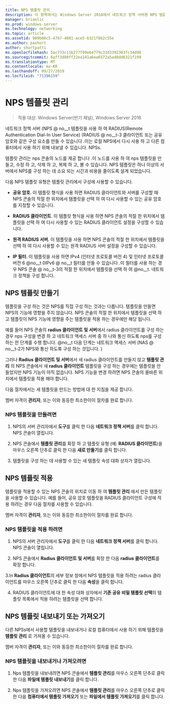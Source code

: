 ```yaml
---
title: NPS 템플릿 관리
description: 이 항목에서는 Windows Server 2016에서 네트워크 정책 서버용 NPS 템플릿을 만들고, 적용 하 고, 내보내고, 가져오는 방법에 대 한 지침을 제공 합니다.
manager: brianlic
ms.prod: windows-server
ms.technology: networking
ms.topic: article
ms.assetid: 989b00c5-4767-4081-ace5-6321f8b2c55e
ms.author: pashort
author: shortpatti
ms.openlocfilehash: 5ac733c11b277f09e64779c33d3392303fc34d98
ms.sourcegitcommit: 6aff3d88ff22ea141a6ea6572a5ad8dd6321f199
ms.translationtype: MT
ms.contentlocale: ko-KR
ms.lasthandoff: 09/27/2019
ms.locfileid: "71396159"
---
```

# <a name="manage-nps-templates"></a>NPS 템플릿 관리

>적용 대상: Windows Server(반기 채널), Windows Server 2016

네트워크 정책 서버 \(NPS @ no__t 템플릿을 사용 하 여 RADIUS(Remote Authentication Dial-In User Service) \(RADIUS @ no__t-3 클라이언트 또는 공유 암호와 같은 구성 요소를 만들 수 있습니다 .이는 로컬 NPS에서 다시 사용 하 고 다른 컴퓨터에서 사용 하기 위해 내보낼 수 있습니다. NPSs. 

템플릿 관리는 nps 콘솔의 노드를 제공 합니다 .이 노드를 사용 하 여 nps 템플릿을 만들고, 수정 하 고, 삭제 하 고, 복제 하 고, 볼 수 있습니다. NPS 템플릿은 하나 이상의 서버에서 NPS를 구성 하는 데 소요 되는 시간과 비용을 줄이도록 설계 되었습니다.

다음 NPS 템플릿 유형은 템플릿 관리에서 구성에 사용할 수 있습니다.

- **공유 암호**. 이 템플릿 형식을 사용 하면 RADIUS 클라이언트와 서버를 구성할 때 NPS 콘솔의 적절 한 위치에서 템플릿을 선택 하 여 다시 사용할 수 있는 공유 암호를 지정할 수 있습니다. 

- **RADIUS 클라이언트**. 이 템플릿 형식을 사용 하면 NPS 콘솔의 적절 한 위치에서 템플릿을 선택 하 여 다시 사용할 수 있는 RADIUS 클라이언트 설정을 구성할 수 있습니다.

- **원격 RADIUS 서버**. 이 템플릿을 사용 하면 NPS 콘솔의 적절 한 위치에서 템플릿을 선택 하 여 다시 사용할 수 있는 원격 RADIUS 서버 설정을 구성할 수 있습니다. 

- **IP 필터**. 이 템플릿을 사용 하면 IPv4 (인터넷 프로토콜 버전 4) 및 인터넷 프로토콜 버전 6 @no__t 0IPv6 @ no__t 필터를 만들 수 있습니다 .이 필터를 사용 하는 경우 NPS 콘솔 @ no__t-3의 적절 한 위치에서 템플릿을 선택 하 여 @no__t. 네트워크 정책을 구성 합니다.

## <a name="create-an-nps-template"></a>NPS 템플릿 만들기

템플릿을 구성 하는 것은 NPS를 직접 구성 하는 것과는 다릅니다. 템플릿을 만들면 NPS의 기능에 영향을 주지 않습니다. NPS 콘솔의 적절 한 위치에서 템플릿을 선택 하 고 템플릿이 NPS 기능에 영향을 주는 템플릿을 적용 하는 경우에만 해당 됩니다. 

예를 들어 NPS 콘솔의 **radius 클라이언트 및 서버**에서 radius 클라이언트를 구성 하는 경우 nps 구성을 변경 하 고 네트워크 액세스 서버 중 하 나와 통신 하도록 nps를 구성 하는 한 단계를 수행 합니다. @no__t 다음 단계는 네트워크 액세스 서버 \(NAS @ no__t-2가 NPS와 통신 하도록 구성 하는 것입니다. \) 

그러나 **Radius 클라이언트 및 서버**에서 새 radius 클라이언트를 만들지 않고 **템플릿 관리** 의 NPS 콘솔에서 새 **radius 클라이언트** 템플릿을 구성 하는 경우에는 템플릿을 만들었지만 NPS 기능이 아직 없습니다. NPS 기능을 변경 하려면 NPS 콘솔의 올바른 위치에서 템플릿을 적용 해야 합니다.

다음 절차에서는 새 템플릿을 만드는 방법에 대 한 지침을 제공 합니다.

멤버 자격이 **관리자**, 또는 이와 동등한 최소한이이 절차를 완료 합니다.

### <a name="to-create-an-nps-template"></a>NPS 템플릿을 만들려면


1. NPS의 서버 관리자에서 **도구**를 클릭 한 다음 **네트워크 정책 서버**를 클릭 합니다. NPS 콘솔이 열립니다. 

2. NPS 콘솔에서 **템플릿 관리**를 확장 하 고 템플릿 유형 (예: **RADIUS 클라이언트**)을 마우스 오른쪽 단추로 클릭 한 다음 **새로 만들기**를 클릭 합니다.

3. 템플릿을 구성 하는 데 사용할 수 있는 새 템플릿 속성 대화 상자가 열립니다.

## <a name="apply-an-nps-template"></a>NPS 템플릿 적용

템플릿을 적용할 수 있는 NPS 콘솔의 위치로 이동 하 여 **템플릿 관리** 에서 만든 템플릿을 사용할 수 있습니다. 예를 들어, 공유 암호 템플릿을 RADIUS 클라이언트 구성에 적용 하려는 경우 다음 절차를 사용할 수 있습니다.

멤버 자격이 **관리자**, 또는 이와 동등한 최소한이이 절차를 완료 합니다.

### <a name="to-apply-an-nps-template"></a>NPS 템플릿을 적용 하려면

1. NPS의 서버 관리자에서 **도구**를 클릭 한 다음 **네트워크 정책 서버**를 클릭 합니다. NPS 콘솔이 열립니다.

2. NPS 콘솔에서 **Radius 클라이언트 및 서버**를 확장 한 다음 **radius 클라이언트**를 확장 합니다.

3.In **Radius 클라이언트**의 세부 정보 창에서 NPS 템플릿을 적용 하려는 radius 클라이언트를 마우스 오른쪽 단추로 클릭 한 다음 **속성**을 클릭 합니다.

4. RADIUS 클라이언트에 대 한 속성 대화 상자에서 **기존 공유 비밀 템플릿 선택**의 템플릿 목록에서 적용 하려는 템플릿을 선택 합니다.

## <a name="export-or-import-nps-templates"></a>NPS 템플릿 내보내기 또는 가져오기

다른 NPSs에서 사용할 템플릿을 내보내거나 로컬 컴퓨터에서 사용 하기 위해 템플릿을 **템플릿 관리** 로 가져올 수 있습니다. 

멤버 자격이 **관리자**, 또는 이와 동등한 최소한이이 절차를 완료 합니다.

### <a name="to-export-or-import-nps-templates"></a>NPS 템플릿을 내보내거나 가져오려면

1. Nps 템플릿을 내보내려면 NPS 콘솔에서 **템플릿 관리**를 마우스 오른쪽 단추로 클릭 한 다음 **파일에 템플릿 내보내기**를 클릭 합니다.

2. Nps 템플릿을 가져오려면 NPS 콘솔에서 **템플릿 관리**를 마우스 오른쪽 단추로 클릭 한 다음 **컴퓨터에서 템플릿 가져오기** 또는 **파일에서 템플릿 가져오기**를 클릭 합니다.


